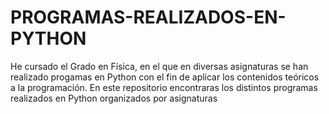 # PROGRAMAS-REALIZADOS-EN-PYTHON

He cursado el Grado en Física, en el que en diversas asignaturas se han realizado progamas en Python con el fin de aplicar los contenidos teóricos a la programación.
En este repositorio encontraras los distintos programas realizados en Python organizados por asignaturas
